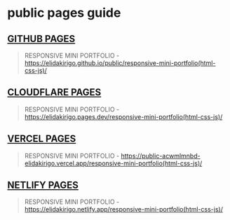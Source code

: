 # public pages guide

## [GITHUB PAGES ](https://elidakirigo.github.io/public/)

> RESPONSIVE MINI PORTFOLIO - https://elidakirigo.github.io/public/responsive-mini-portfolio(html-css-js)/ 


## [CLOUDFLARE PAGES](https://elidakirigo.pages.dev/)

> RESPONSIVE MINI PORTFOLIO - https://elidakirigo.pages.dev/responsive-mini-portfolio(html-css-js)/

## [VERCEL PAGES](https://public-acwmlmnbd-elidakirigo.vercel.app/)

> RESPONSIVE MINI PORTFOLIO - https://public-acwmlmnbd-elidakirigo.vercel.app/responsive-mini-portfolio(html-css-js)/

## [NETLIFY PAGES](elidakirigo.netlify.app)

> RESPONSIVE MINI PORTFOLIO - https://elidakirigo.netlify.app/responsive-mini-portfolio(html-css-js)/
